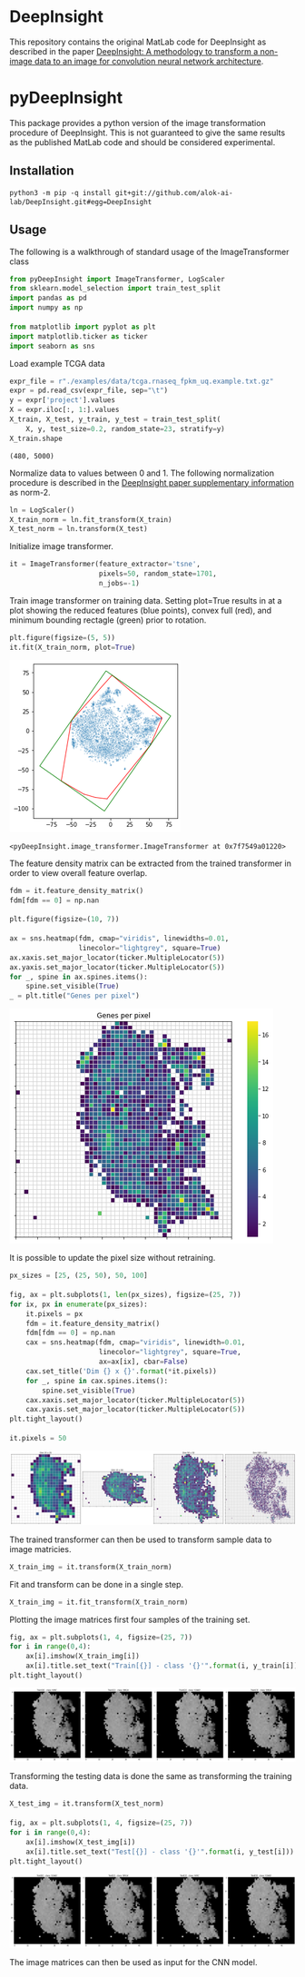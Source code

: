 # DeepInsight

This repository contains the original MatLab code for DeepInsight as described in 
the paper [DeepInsight: A methodology to transform a non-image data to an image 
for convolution neural network architecture][1].

# pyDeepInsight

This package provides a python version of the image transformation procedure of 
DeepInsight. This is not guaranteed to give the same results as the published
MatLab code and should be considered experimental.

## Installation
    python3 -m pip -q install git+git://github.com/alok-ai-lab/DeepInsight.git#egg=DeepInsight
    
[1]: https://doi.org/10.1038/s41598-019-47765-6

## Usage

The following is a walkthrough of standard usage of the ImageTransformer class


```python
from pyDeepInsight import ImageTransformer, LogScaler
from sklearn.model_selection import train_test_split
import pandas as pd
import numpy as np

from matplotlib import pyplot as plt
import matplotlib.ticker as ticker
import seaborn as sns
```

Load example TCGA data


```python
expr_file = r"./examples/data/tcga.rnaseq_fpkm_uq.example.txt.gz"
expr = pd.read_csv(expr_file, sep="\t")
y = expr['project'].values
X = expr.iloc[:, 1:].values
X_train, X_test, y_train, y_test = train_test_split(
    X, y, test_size=0.2, random_state=23, stratify=y)
X_train.shape
```




    (480, 5000)



Normalize data to values between 0 and 1. The following normalization 
procedure is described in the 
[DeepInsight paper supplementary information](
https://static-content.springer.com/esm/art%3A10.1038%2Fs41598-019-47765-6/MediaObjects/41598_2019_47765_MOESM1_ESM.pdf)
as norm-2.


```python
ln = LogScaler()
X_train_norm = ln.fit_transform(X_train)
X_test_norm = ln.transform(X_test)
```

Initialize image transformer.


```python
it = ImageTransformer(feature_extractor='tsne', 
                      pixels=50, random_state=1701, 
                      n_jobs=-1)
```

Train image transformer on training data. Setting plot=True results in at 
a plot showing the reduced features (blue points), convex full (red), and 
minimum bounding rectagle (green) prior to rotation.


```python
plt.figure(figsize=(5, 5))
it.fit(X_train_norm, plot=True)
```


    
![png](README_files/README_10_0.png)
    





    <pyDeepInsight.image_transformer.ImageTransformer at 0x7f7549a01220>



The feature density matrix can be extracted from the trained transformer in order to view overall feature overlap.


```python
fdm = it.feature_density_matrix()
fdm[fdm == 0] = np.nan

plt.figure(figsize=(10, 7))

ax = sns.heatmap(fdm, cmap="viridis", linewidths=0.01, 
                 linecolor="lightgrey", square=True)
ax.xaxis.set_major_locator(ticker.MultipleLocator(5))
ax.yaxis.set_major_locator(ticker.MultipleLocator(5))
for _, spine in ax.spines.items():
    spine.set_visible(True)
_ = plt.title("Genes per pixel")
```


    
![png](README_files/README_12_0.png)
    


It is possible to update the pixel size without retraining.


```python
px_sizes = [25, (25, 50), 50, 100]

fig, ax = plt.subplots(1, len(px_sizes), figsize=(25, 7))
for ix, px in enumerate(px_sizes):
    it.pixels = px
    fdm = it.feature_density_matrix()
    fdm[fdm == 0] = np.nan
    cax = sns.heatmap(fdm, cmap="viridis", linewidth=0.01, 
                      linecolor="lightgrey", square=True, 
                      ax=ax[ix], cbar=False)
    cax.set_title('Dim {} x {}'.format(*it.pixels))
    for _, spine in cax.spines.items():
        spine.set_visible(True)
    cax.xaxis.set_major_locator(ticker.MultipleLocator(5))
    cax.yaxis.set_major_locator(ticker.MultipleLocator(5))
plt.tight_layout()    
    
it.pixels = 50
```


    
![png](README_files/README_14_0.png)
    


The trained transformer can then be used to transform sample data to image 
matricies.


```python
X_train_img = it.transform(X_train_norm)
```

Fit and transform can be done in a single step.


```python
X_train_img = it.fit_transform(X_train_norm)
```

Plotting the image matrices first four samples 
of the training set. 


```python
fig, ax = plt.subplots(1, 4, figsize=(25, 7))
for i in range(0,4):
    ax[i].imshow(X_train_img[i])
    ax[i].title.set_text("Train[{}] - class '{}'".format(i, y_train[i]))
plt.tight_layout()
```


    
![png](README_files/README_20_0.png)
    


Transforming the testing data is done the same as transforming the 
training data.


```python
X_test_img = it.transform(X_test_norm)

fig, ax = plt.subplots(1, 4, figsize=(25, 7))
for i in range(0,4):
    ax[i].imshow(X_test_img[i])
    ax[i].title.set_text("Test[{}] - class '{}'".format(i, y_test[i]))
plt.tight_layout()
```


    
![png](README_files/README_22_0.png)
    


The image matrices can then be used as input for the CNN model.
